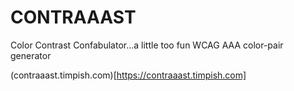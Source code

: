 # CONTRAAAST
Color Contrast Confabulator…a little too fun WCAG AAA color-pair generator

(contraaast.timpish.com)[https://contraaast.timpish.com]

